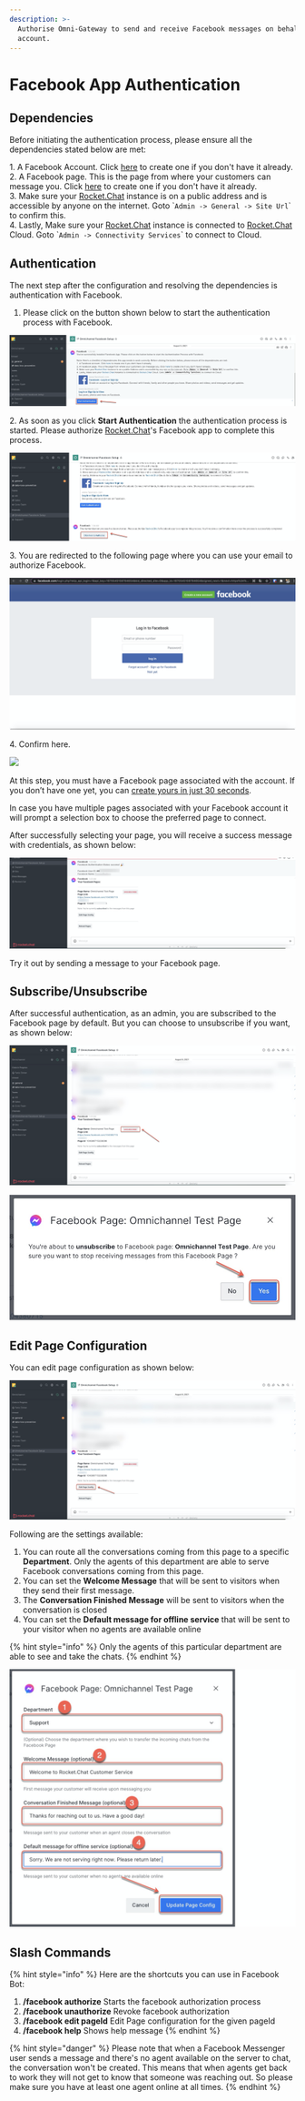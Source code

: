```yaml
---
description: >-
  Authorise Omni-Gateway to send and receive Facebook messages on behalf your
  account.
---
```


# Facebook App Authentication

## Dependencies

Before initiating the authentication process, please ensure all the dependencies stated below are met:

1\. A Facebook Account. Click [here](https://www.facebook.com) to create one if you don't have it already.\
2\. A Facebook page. This is the page from where your customers can message you. Click [here](https://www.facebook.com/pages/creation/) to create one if you don't have it already.\
3\. Make sure your [Rocket.Chat](http://rocket.chat) instance is on a public address and is accessible by anyone on the internet. Goto \``Admin -> General -> Site Url`\` to confirm this.\
4\. Lastly, Make sure your [Rocket.Chat](http://rocket.chat) instance is connected to [Rocket.Chat](http://rocket.chat) Cloud. Goto \``Admin -> Connectivity Services`\` to connect to Cloud.

## Authentication

The next step after the configuration and resolving the dependencies is authentication with Facebook.

1. Please click on the button shown below to start the authentication process with Facebook.

![](<../../../../../.gitbook/assets/image (542).png>)

2\. As soon as you click **Start Authentication** the authentication process is started. Please authorize [Rocket.Chat](http://rocket.chat)'s Facebook app to complete this process.

![](<../../../../../.gitbook/assets/image (544).png>)

3\. You are redirected to the following page where you can use your email to authorize Facebook.

![](<../../../../../.gitbook/assets/image (545).png>)



4\. Confirm here.

![](<../../../../../.gitbook/assets/2021-11-29\_01-14-57 (2).png>)

At this step, you must have a Facebook page associated with the account. If you don’t have one yet, you can [create yours in just 30 seconds](https://www.facebook.com/pages/create/?ref\_type=registration\_form).

In case you have multiple pages associated with your Facebook account it will prompt a selection box to choose the preferred page to connect.

After successfully selecting your page, you will receive a success message with credentials, as shown below:

![](<../../../../../.gitbook/assets/image (548).png>)

Try it out by sending a message to your Facebook page.

## Subscribe/Unsubscribe

After successful authentication, as an admin, you are subscribed to the Facebook page by default. But you can choose to unsubscribe if you want, as shown below:

![](<../../../../../.gitbook/assets/image (559).png>)

![](<../../../../../.gitbook/assets/image (560).png>)

## Edit Page Configuration

You can edit page configuration as shown below:

![](<../../../../../.gitbook/assets/image (561).png>)



Following are the settings available:

1. You can route all the conversations coming from this page to a specific **Department**. Only the agents of this department are able to serve Facebook conversations coming from this page.
2. You can set the **Welcome Message** that will be sent to visitors when they send their first message.
3. The **Conversation Finished Message** will be sent to visitors when the conversation is closed
4. You can set the **Default message for offline service** that will be sent to your visitor when no agents are available online

{% hint style="info" %}
Only the agents of  this particular department are able to see and take the chats.
{% endhint %}

![](<../../../../../.gitbook/assets/image (563).png>)

## Slash Commands

{% hint style="info" %}
Here are the shortcuts you can use in Facebook Bot:

1. **/facebook authorize** Starts the facebook authorization process
2. &#x20;**/facebook unauthorize** Revoke facebook authorization&#x20;
3. **/facebook edit pageId** Edit Page configuration for the given pageId&#x20;
4. **/facebook help** Shows help message
{% endhint %}

{% hint style="danger" %}
Please note that when a Facebook Messenger user sends a message and there's no agent available on the server to chat, the conversation won't be created. This means that when agents get back to work they will not get to know that someone was reaching out. So please make sure you have at least one agent online at all times.&#x20;
{% endhint %}
